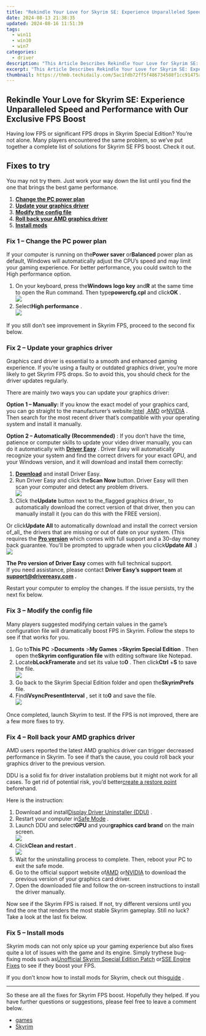 ```yaml
---
title: "Rekindle Your Love for Skyrim SE: Experience Unparalleled Speed and Performance with Our Exclusive FPS Boost !"
date: 2024-08-13 21:38:35
updated: 2024-08-16 11:51:39
tags:
  - win11
  - win10
  - win7
categories:
  - driver
description: "This Article Describes Rekindle Your Love for Skyrim SE: Experience Unparalleled Speed and Performance with Our Exclusive FPS Boost !"
excerpt: "This Article Describes Rekindle Your Love for Skyrim SE: Experience Unparalleled Speed and Performance with Our Exclusive FPS Boost !"
thumbnail: https://thmb.techidaily.com/5ac1fdb72ff5f486734588f1cc91475aa04db1c8438011d2d41a4363ede19ca9.jpg
---
```


## Rekindle Your Love for Skyrim SE: Experience Unparalleled Speed and Performance with Our Exclusive FPS Boost

Having low FPS or significant FPS drops in Skyrim Special Edition? You’re not alone. Many players encountered the same problem, so we’ve put together a complete list of solutions for Skyrim SE FPS boost. Check it out.

## Fixes to try

 You may not try them. Just work your way down the list until you find the one that brings the best game performance.

1. **[Change the PC power plan](https://tools.techidaily.com/drivereasy/download/)**
2. **[Update your graphics driver](https://tools.techidaily.com/drivereasy/download/)**
3. **[Modify the config file](https://tools.techidaily.com/drivereasy/download/)**
4. **[Roll back your AMD graphics driver](https://tools.techidaily.com/drivereasy/download/)**
5. **[Install mods](https://tools.techidaily.com/drivereasy/download/)**

### Fix 1 – Change the PC power plan

 If your computer is running on the**Power saver** or**Balanced** power plan as default, Windows will automatically adjust the CPU’s speed and may limit your gaming experience. For better performance, you could switch to the High performance option.

1. On your keyboard, press the**Windows logo key** and**R** at the same time to open the Run command. Then type**powercfg.cpl** and click**OK** .  
![](https://images.drivereasy.com/wp-content/uploads/2021/04/change-power-plan-1.jpg)
2. Select**High performance** .  
![](https://images.drivereasy.com/wp-content/uploads/2021/04/change-power-plan-2.jpg)

 If you still don’t see improvement in Skyrim FPS, proceed to the second fix below.

### Fix 2 – Update your graphics driver

 Graphics card driver is essential to a smooth and enhanced gaming experience. If you’re using a faulty or outdated graphics driver, you’re more likely to get Skyrim FPS drops. So to avoid this, you should check for the driver updates regularly.

There are mainly two ways you can update your graphics driver:

**Option 1 – Manually:** If you know the exact model of your graphics card, you can go straight to the manufacturer’s website:[Intel](https://downloadcenter.intel.com/) ,[AMD](https://www.amd.com/en/support) or[NVIDIA](https://www.nvidia.com/Download/index.aspx) . Then search for the most recent driver that’s compatible with your operating system and install it manually.

**Option 2 – Automatically (Recommended)** : If you don’t have the time, patience or computer skills to update your video driver manually, you can do it automatically with **[Driver Easy](https://tools.techidaily.com/drivereasy/download/)**  . Driver Easy will automatically recognize your system and find the correct drivers for your exact GPU, and your Windows version, and it will download and install them correctly:

1. **[Download](https://tools.techidaily.com/drivereasy/download/)**  and install Driver Easy.
2. Run Driver Easy and click the**Scan Now** button. Driver Easy will then scan your computer and detect any problem drivers.  
![](https://images.drivereasy.com/wp-content/uploads/2021/04/de-borderless.jpg)
3. Click the**Update** button next to the_flagged graphics driver_ to automatically download the correct version of that driver, then you can manually install it (you can do this with the FREE version).  

 Or click**Update All** to automatically download and install the correct version of_all_ the drivers that are missing or out of date on your system. (This requires the **[Pro version](https://tools.techidaily.com/drivereasy/download/)**  which comes with full support and a 30-day money back guarantee. You’ll be prompted to upgrade when you click**Update All** .)  
![](https://images.drivereasy.com/wp-content/uploads/2021/04/amd-6800xt.jpg)

**The Pro version of Driver Easy** comes with full technical support.  
 If you need assistance, please contact **Driver Easy’s support team** at **[support@drivereasy.com](https://tools.techidaily.com/drivereasy/download/) .**

 Restart your computer to employ the changes. If the issue persists, try the next fix below.

### Fix 3 – Modify the config file

 Many players suggested modifying certain values in the game’s configuration file will dramatically boost FPS in Skyrim. Follow the steps to see if that works for you.

1. Go to**This PC** \>**Documents** \>**My Games** \>**Skyrim Special Edition** . Then open the**Skyrim configuration file** with editing software like Notepad.
2. Locate**bLockFramerate** and set its value to**0** . Then click**Ctrl** +**S** to save the file.  
![](https://images.drivereasy.com/wp-content/uploads/2021/04/config-file-1.jpg)
3. Go back to the Skyrim Special Edition folder and open the**SkyrimPrefs** file.
4. Find**iVsyncPresentInterval** , set it to**0** and save the file.  
![](https://images.drivereasy.com/wp-content/uploads/2021/04/config-file-2.jpg)

 Once completed, launch Skyrim to test. If the FPS is not improved, there are a few more fixes to try.

### Fix 4 – Roll back your AMD graphics driver

 AMD users reported the latest AMD graphics driver can trigger decreased performance in Skyrim. To see if that’s the cause, you could roll back your graphics driver to the previous version.

 DDU is a solid fix for driver installation problems but it might not work for all cases. To get rid of potential risk, you’d better[create a restore point](https://tools.techidaily.com/drivereasy/download/) beforehand.

Here is the instruction:

1. Download and install[Display Driver Uninstaller (DDU)](https://www.guru3d.com/files-details/display-driver-uninstaller-download.html) .
2. Restart your computer in[Safe Mode](https://tools.techidaily.com/drivereasy/download/) .
3. Launch DDU and select**GPU** and your**graphics card brand** on the main screen.  
![](https://images.drivereasy.com/wp-content/uploads/2021/04/clean-reinstall-driver-1.jpg)
4. Click**Clean and restart** .  
![](https://images.drivereasy.com/wp-content/uploads/2021/04/clean-reinstall-driver-2.jpg)
5. Wait for the uninstalling process to complete. Then, reboot your PC to exit the safe mode.
6. Go to the official support website of[AMD](https://www.amd.com/en/support) or[NVIDIA](https://www.nvidia.com/Download/index.aspx) to download the previous version of your graphics card driver.
7. Open the downloaded file and follow the on-screen instructions to install the driver manually.

 Now see if the Skyrim FPS is raised. If not, try different versions until you find the one that renders the most stable Skyrim gameplay. Still no luck? Take a look at the last fix below.

### Fix 5 – Install mods

 Skyrim mods can not only spice up your gaming experience but also fixes quite a lot of issues with the game and its engine. Simply trythese bug-fixing mods such as[Unofficial Skyrim Special Edition Patch](https://www.nexusmods.com/skyrimspecialedition/mods/266) or[SSE Engine Fixes](https://www.nexusmods.com/skyrimspecialedition/mods/17230) to see if they boost your FPS.

 If you don’t know how to install mods for Skyrim, check out this[guide](https://tools.techidaily.com/drivereasy/download/) .

---

 So these are all the fixes for Skyrim FPS boost. Hopefully they helped. If you have further questions or suggestions, please feel free to leave a comment below.

* [games](https://tools.techidaily.com/drivereasy/download/)
* [Skyrim](https://tools.techidaily.com/drivereasy/download/)

<ins class="adsbygoogle"
     style="display:block"
     data-ad-format="autorelaxed"
     data-ad-client="ca-pub-7571918770474297"
     data-ad-slot="1223367746"></ins>



<ins class="adsbygoogle"
     style="display:block"
     data-ad-client="ca-pub-7571918770474297"
     data-ad-slot="8358498916"
     data-ad-format="auto"
     data-full-width-responsive="true"></ins>
